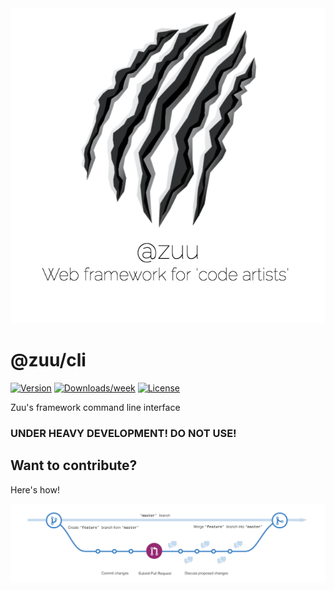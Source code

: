 <div align="center">
  <a href="http://zuu.thevexis.me/">
    <img src="https://github.com/IAmTheVex/zuu/raw/master/assets/big_title.png">
  </a>
</div>

# @zuu/cli

[![Version](https://img.shields.io/npm/v/@zuu/cli.svg)](https://npmjs.org/package/@zuu/cli)
[![Downloads/week](https://img.shields.io/npm/dw/@zuu/cli.svg)](https://npmjs.org/package/@zuu/cli)
[![License](https://img.shields.io/npm/l/@zuu/cli.svg)](https://github.com/IAmTheVex/zuu/blob/master/package.json)

Zuu&#39;s framework command line interface

### UNDER HEAVY DEVELOPMENT! DO NOT USE!

## Want to contribute?
Here's how!
<div align="center">
  <a href="https://github.com/IAmTheVex/zuu/blob/master/CONTRIBUTING.md">
    <img src="https://github.com/IAmTheVex/zuu/raw/master/assets/branching.png">
  </a>
</div>